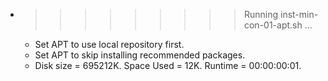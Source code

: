 * >>>>>>>>> Running inst-min-con-01-apt.sh ...
  * Set APT to use local repository first.
  * Set APT to skip installing recommended packages.
  * Disk size = 695212K. Space Used = 12K. Runtime = 00:00:00:01.
